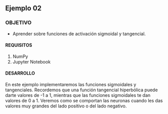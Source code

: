 ## Ejemplo 02

### OBJETIVO

- Aprender sobre funciones de activación sigmoidal y tangencial. 

#### REQUISITOS

1. NumPy
2. Jupyter Notebook

#### DESARROLLO

En este ejemplo implementaremos las funciones sigmoidales y tangenciales. Recordemos que una función tangencial hiperbólica puede darte valores de -1 a 1, mientras que las funciones sigmoidales te dan valores de 0 a 1. Veremos como se comportan las neuronas cuando les das valores muy grandes del lado positivo o del lado negativo. 

